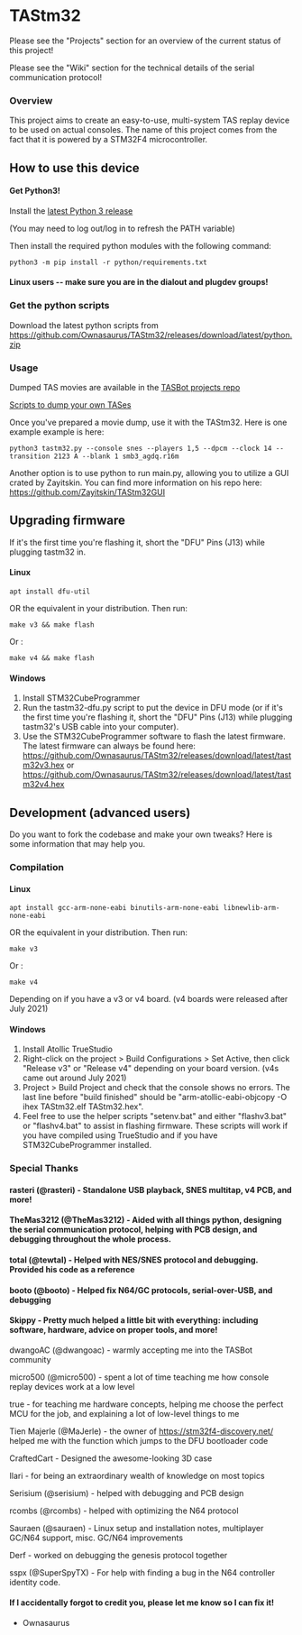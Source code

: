 # TAStm32
Please see the "Projects" section for an overview of the current status of this project!

Please see the "Wiki" section for the technical details of the serial communication protocol!

### Overview

This project aims to create an easy-to-use, multi-system TAS replay device to be used on actual consoles. The name of this project comes from the fact that it is powered by a STM32F4 microcontroller.

## How to use this device

#### Get Python3!
Install the [latest Python 3 release](https://www.python.org/downloads/)

(You may need to log out/log in to refresh the PATH variable)

Then install the required python modules with the following command:

    python3 -m pip install -r python/requirements.txt
    
#### Linux users -- make sure you are in the dialout and plugdev groups!

### Get the python scripts

Download the latest python scripts from https://github.com/Ownasaurus/TAStm32/releases/download/latest/python.zip

### Usage

Dumped TAS movies are available in the [TASBot projects repo](https://github.com/dwangoac/TASBot-Projects/tree/master/replayfiles)

[Scripts to dump your own TASes](https://github.com/dwangoac/TASBot-Projects/blob/master/Dump_Scripts/)

Once you've prepared a movie dump, use it with the TAStm32. Here is one example example is here:

    python3 tastm32.py --console snes --players 1,5 --dpcm --clock 14 --transition 2123 A --blank 1 smb3_agdq.r16m
    
Another option is to use python to run main.py, allowing you to utilize a GUI crated by Zayitskin. You can find more information on his repo here: https://github.com/Zayitskin/TAStm32GUI

## Upgrading firmware 

If it's the first time you're flashing it, short the "DFU" Pins (J13) while plugging tastm32 in.

#### Linux
    apt install dfu-util
OR the equivalent in your distribution. Then run:

    make v3 && make flash

Or :

    make v4 && make flash

#### Windows
1. Install STM32CubeProgrammer
1. Run the tastm32-dfu.py script to put the device in DFU mode (or if it's the first time you're flashing it, short the "DFU" Pins (J13) while plugging tastm32's USB cable into your computer).
1. Use the STM32CubeProgrammer software to flash the latest firmware. The latest firmware can always be found here: https://github.com/Ownasaurus/TAStm32/releases/download/latest/tastm32v3.hex
or
https://github.com/Ownasaurus/TAStm32/releases/download/latest/tastm32v4.hex

## Development (advanced users)

Do you want to fork the codebase and make your own tweaks? Here is some information that may help you.

### Compilation

#### Linux
    apt install gcc-arm-none-eabi binutils-arm-none-eabi libnewlib-arm-none-eabi
OR the equivalent in your distribution. Then run:

    make v3
    
Or : 

    make v4
    
Depending on if you have a v3 or v4 board. (v4 boards were released after July 2021)

#### Windows
1. Install Atollic TrueStudio
1. Right-click on the project > Build Configurations > Set Active, then click "Release v3" or "Release v4" depending on your board version. (v4s came out around July 2021)
1. Project > Build Project and check that the console shows no errors. The last line before "build finished" should be "arm-atollic-eabi-objcopy -O ihex TAStm32.elf TAStm32.hex".
1. Feel free to use the helper scripts "setenv.bat" and either "flashv3.bat" or "flashv4.bat" to assist in flashing firmware. These scripts will work if you have compiled using TrueStudio and if you have STM32CubeProgrammer installed.

### Special Thanks
#### rasteri (@rasteri) - Standalone USB playback, SNES multitap, v4 PCB, and more!
#### TheMas3212 (@TheMas3212) - Aided with all things python, designing the serial communication protocol, helping with PCB design, and debugging throughout the whole process.
#### total (@tewtal) - Helped with NES/SNES protocol and debugging. Provided his code as a reference
#### booto (@booto) - Helped fix N64/GC protocols, serial-over-USB, and debugging
#### Skippy - Pretty much helped a little bit with everything: including software, hardware, advice on proper tools, and more!

dwangoAC (@dwangoac) - warmly accepting me into the TASBot community

micro500 (@micro500) - spent a lot of time teaching me how console replay devices work at a low level

true - for teaching me hardware concepts, helping me choose the perfect MCU for the job, and explaining a lot of low-level things to me

Tien Majerle (@MaJerle) - the owner of https://stm32f4-discovery.net/ helped me with the function which jumps to the DFU bootloader code

CraftedCart - Designed the awesome-looking 3D case

Ilari - for being an extraordinary wealth of knowledge on most topics

Serisium (@serisium) - helped with debugging and PCB design

rcombs (@rcombs) - helped with optimizing the N64 protocol

Sauraen (@sauraen) - Linux setup and installation notes, multiplayer GC/N64 support, misc. GC/N64 improvements

Derf - worked on debugging the genesis protocol together

sspx (@SuperSpyTX) - For help with finding a bug in the N64 controller identity code.

#### If I accidentally forgot to credit you, please let me know so I can fix it!

 - Ownasaurus
